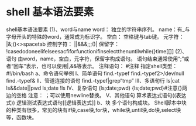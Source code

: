 # shell 基本语法要素
shell基本语法要素
(1)、word与name
word：	独立的字符串序列。
name：有_与字母开头的特殊的word，通常成为标识字。
空白：	空格键与tab键。
元字符：
|&;()<>spacetab
控制字符：
||&&&;;;()|<newline>
保留字：
!casedodoneelifelseesacfiforfunctionifinselectthenuntilwhile{}time[[]]
(2)、语句
	由word，name，空白，元字符，保留字构成语句。
	语句结束通常使用“;”或者“回车”表示，也可以使用|,&&等表示。
注释语句：
#注释
指定shell类型：
#!/bin/bash
a、命令语句举例
Ⅰ、简单语句
find.-typef
find.-typef2>/dev/null
find.-typef&
Ⅱ、管道连接的语句
find.-typef|grep“tmp”
Ⅲ、多语句行
ls|cat
ls&&date||pwd
ls;date
!ls
Ⅳ、复杂语句
(ls;date;pwd)
{ls;date;pwd}#注意{}两边的空格
注意：
；可以使用newline替换。
Ⅴ、其他语句
算术表达式语句((表达式))
逻辑测试表达式语句[[逻辑表达式]]
b、块
多个语句构成块。
Shell脚本中块的种类有很多，常见的块有if块,case块,for块，while块,until块,do块,select块等，函数块。
